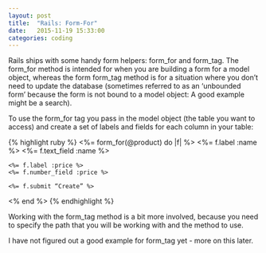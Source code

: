 ```yaml
---
layout: post
title:  "Rails: Form-For"
date:   2015-11-19 15:33:00
categories: coding
---
```


Rails ships with some handy form helpers: form_for and form_tag. The form_for method is intended for when you are building a form for a model object, whereas the form form_tag method is for a situation where you don’t need to update the database (sometimes referred to as an ‘unbounded form’ because the form is not bound to a model object: A good example might be a search).

To use the form_for tag you pass in the model object (the table you want to access) and create a set of labels and fields for each column in your table:

{% highlight ruby %}
<%= form_for(@product) do |f| %>
    <%= f.label :name %>
    <%= f.text_field :name %>

    <%= f.label :price %>
    <%= f.number_field :price %>

    <%= f.submit “Create” %>
<% end %>
{% endhighlight %}

Working with the form_tag method is a bit more involved, because you need to specify the path that you will be working with and the method to use.

I have not figured out a good example for form_tag yet - more on this later.
